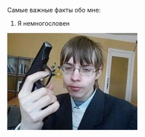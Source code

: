 Самые важные факты обо мне:

1. Я немногословен

![gangster](Images/gangster.jpg "Это Я...но это неточно")

